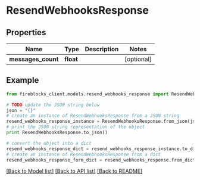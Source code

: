 # ResendWebhooksResponse


## Properties
Name | Type | Description | Notes
------------ | ------------- | ------------- | -------------
**messages_count** | **float** |  | [optional] 

## Example

```python
from fireblocks_client.models.resend_webhooks_response import ResendWebhooksResponse

# TODO update the JSON string below
json = "{}"
# create an instance of ResendWebhooksResponse from a JSON string
resend_webhooks_response_instance = ResendWebhooksResponse.from_json(json)
# print the JSON string representation of the object
print ResendWebhooksResponse.to_json()

# convert the object into a dict
resend_webhooks_response_dict = resend_webhooks_response_instance.to_dict()
# create an instance of ResendWebhooksResponse from a dict
resend_webhooks_response_form_dict = resend_webhooks_response.from_dict(resend_webhooks_response_dict)
```
[[Back to Model list]](../README.md#documentation-for-models) [[Back to API list]](../README.md#documentation-for-api-endpoints) [[Back to README]](../README.md)


